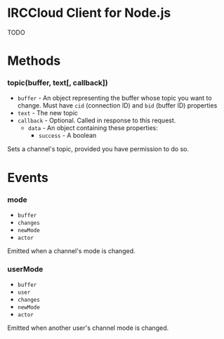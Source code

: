 # IRCCloud Client for Node.js

TODO

# Methods

### topic(buffer, text[, callback])
- `buffer` - An object representing the buffer whose topic you want to change. Must have `cid` (connection ID) and `bid` (buffer ID) properties
- `text` - The new topic
- `callback` - Optional. Called in response to this request.
    - `data` - An object containing these properties:
        - `success` - A boolean

Sets a channel's topic, provided you have permission to do so.

# Events

### mode
- `buffer`
- `changes`
- `newMode`
- `actor`

Emitted when a channel's mode is changed.

### userMode
- `buffer`
- `user`
- `changes`
- `newMode`
- `actor`

Emitted when another user's channel mode is changed.
